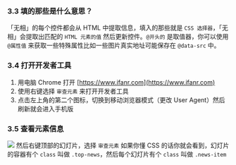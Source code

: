 ### 3.3 填的那些是什么意思？

「无相」的每个控件都会从 HTML 中提取信息，填入的那些就是 `CSS 选择器`，「无相」会提取出匹配的 `HTML 元素的值` 然后更新控件。`@开头的` 是取值器，你可以使用 `@属性值` 来获取一些特殊属性比如一些图片真实地址可能保存在 `@data-src` 中。


### 3.4 打开开发者工具

1. 用电脑 Chrome 打开 [https://www.ifanr.com](https://www.ifanr.com) 
2. 使用右键选择 `审查元素` 来打开开发者工具
3. 点击左上角的第二个图标，切换到移动浏览器模式（更改 User Agent）然后刷新就会进入手机版

### 3.5 查看元素信息

![](https://github.com/waylybaye/docs.wuxiang.io/raw/master/img/inspector.png)
然后右键顶部的幻灯片，选择 `审查元素` 如果你懂 CSS 的话你就会看到，幻灯片的容器有个 `class` 叫做 `.top-news`，然后每个幻灯片有个 `class` 叫做 `.news-item`
